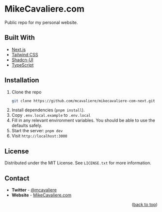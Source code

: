 <div id="top"></div>

# MikeCavaliere.com

<p>Public repo for my personal website.</p>

## Built With

- [Next.js](https://nextjs.org/)
- [Tailwind CSS](https://tailwindcss.com/)
- [Shadcn-UI](https://ui.shadcn.com/)
- [TypeScript](https://www.typescriptlang.org/)


<!-- GETTING STARTED -->

## Installation

1. Clone the repo
   ```sh
   git clone https://github.com/mcavaliere/mikecavaliere-com-next.git
   ```
2. Install dependencies (`pnpm install`).
3. Copy `.env.local.example` to `.env.local`
4. Fill in any relevant environment variables. You should be able to use the defaults safely.
6. Start the server: `pnpm dev`
7. Visit `http://localhost:3000`


<!-- LICENSE -->

## License

Distributed under the MIT License. See `LICENSE.txt` for more information.

<!-- CONTACT -->

## Contact

* **Twitter** - [@mcavaliere](https://twitter.com/mcavaliere)
* **Website** - [MikeCavaliere.com](https://mikecavaliere.com)

<p align="right">(<a href="#top">back to top</a>)</p>

